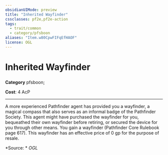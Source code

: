 ```yaml
---
obsidianUIMode: preview
title: "Inherited Wayfinder"
cssclasses: pf2e,pf2e-action
tags:
  - trait/common
  - category/pfsboon
aliases: "Item.w80CpwFIFqEfHAOF"
license: OGL
---
```

# Inherited Wayfinder

### 

**Category** pfsboon; 




**Cost**: 4 AcP

* * *

A more experienced Pathfinder agent has provided you a wayfinder, a magical compass that also serves as an informal badge of the Pathfinder Society. This agent might have purchased the wayfinder for you, bequeathed their own wayfinder before retiring, or secured the device for you through other means. You gain a wayfinder (Pathfinder Core Rulebook page 617). This wayfinder has an effective price of 0 gp for the purpose of resale.

*Source: *
*OGL*